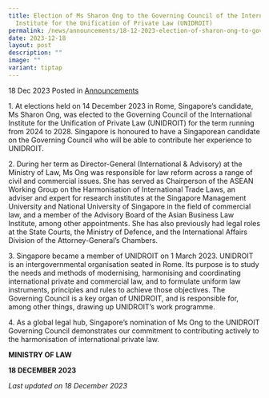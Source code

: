 ```yaml
---
title: Election of Ms Sharon Ong to the Governing Council of the International
  Institute for the Unification of Private Law (UNIDROIT)
permalink: /news/announcements/18-12-2023-election-of-sharon-ong-to-governing-council-of-unidroit/
date: 2023-12-18
layout: post
description: ""
image: ""
variant: tiptap
---
```

<p>18 Dec 2023 Posted in <a href="https://www.mlaw.gov.sg/news/announcements/" rel="noopener noreferrer nofollow" target="_blank">Announcements</a></p><p>1. At elections held on 14 December 2023 in Rome, Singapore’s candidate, Ms Sharon Ong, was elected to the Governing Council of the International Institute for the Unification of Private Law (UNIDROIT) for the term running from 2024 to 2028. Singapore is honoured to have a Singaporean candidate on the Governing Council who will be able to contribute her experience to UNIDROIT.</p><p>2. During her term as Director-General (International &amp; Advisory) at the Ministry of Law, Ms Ong was responsible for law reform across a range of civil and commercial issues. She has served as Chairperson of the ASEAN Working Group on the Harmonisation of International Trade Laws, an adviser and expert for research institutes at the Singapore Management University and National University of Singapore in the field of commercial law, and a member of the Advisory Board of the Asian Business Law Institute, among other appointments. She has also previously had legal roles at the State Courts, the Ministry of Defence, and the International Affairs Division of the Attorney-General’s Chambers.</p><p>3. Singapore became a member of UNIDROIT on 1 March 2023. UNIDROIT is an intergovernmental organisation seated in Rome. Its purpose is to study the needs and methods of modernising, harmonising and coordinating international private and commercial law, and to formulate uniform law instruments, principles and rules to achieve those objectives. The Governing Council is a key organ of UNIDROIT, and is responsible for, among other things, drawing up UNIDROIT’s work programme.</p><p>4. As a global legal hub, Singapore’s nomination of Ms Ong to the UNIDROIT Governing Council demonstrates our commitment to contributing actively to the harmonisation of international private law.</p><p></p><p><strong>MINISTRY OF LAW</strong></p><p><strong>18 DECEMBER 2023</strong></p><p class="right-side-updated"><em>Last updated on 18 December 2023</em></p>
